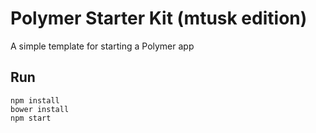 # Polymer Starter Kit (mtusk edition)
A simple template for starting a Polymer app

## Run
```console
npm install
bower install
npm start
```
